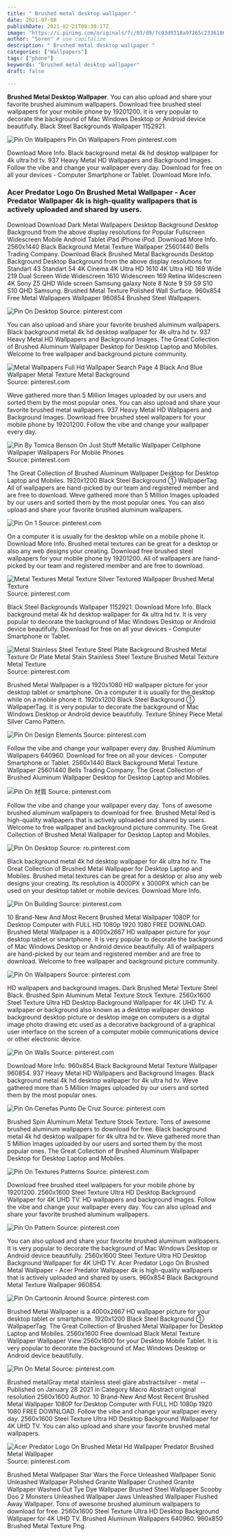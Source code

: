 ```yaml
---
title: " Brushed metal desktop wallpaper "
date: 2021-07-08
publishDate: 2021-02-21T08:30:17Z
image: "https://i.pinimg.com/originals/7c/03/d9/7c03d9318a97265c23361861c098bbe1.jpg"
author: "Soren" # use capitalize
description: " Brushed metal desktop wallpaper "
categories: ["Wallpapers"]
tags: ["phone"]
keywords: "Brushed metal desktop wallpaper"
draft: false

---
```



**Brushed Metal Desktop Wallpaper**. You can also upload and share your favorite brushed aluminum wallpapers. Download free brushed steel wallpapers for your mobile phone by 19201200. It is very popular to decorate the background of Mac Windows Desktop or Android device beautifully. Black Steel Backgrounds Wallpaper 1152921.

![Pin On Wallpapers](https://i.pinimg.com/originals/e6/07/cf/e607cf5ee1a43b9cf9cae4badda05603.jpg "Pin On Wallpapers")
Pin On Wallpapers From pinterest.com


Download More Info. Black background metal 4k hd desktop wallpaper for 4k ultra hd tv. 937 Heavy Metal HD Wallpapers and Background Images. Follow the vibe and change your wallpaper every day. Download for free on all your devices - Computer Smartphone or Tablet. Download More Info.

### Acer Predator Logo On Brushed Metal Wallpaper - Acer Predator Wallpaper 4k is high-quality wallpapers that is actively uploaded and shared by users.

Download Download Dark Metal Wallpapers Desktop Background Desktop Background from the above display resolutions for Popular Fullscreen Widescreen Mobile Android Tablet iPad iPhone iPod. Download More Info. 2560x1440 Black Background Metal Texture Wallpaper 25601440 Bells Trading Company. Download Black Brushed Metal Backgrounds Desktop Background Desktop Background from the above display resolutions for Standart 43 Standart 54 4K Cinema 4K Ultra HD 1610 4K Ultra HD 169 Wide 219 Dual Screen Wide Widescreen 1610 Widescreen 169 Retina Widescreen 4K Sony Z5 QHD Wide screen Samsung galaxy Note 8 Note 9 S9 S9 S10 S10 QHD Samsung. Brushed Metal Texture Polished Wall Surface. 960x854 Free Metal Wallpapers Wallpaper 960854 Brushed Steel Wallpapers.


![Pin On Desktop](https://i.pinimg.com/originals/04/79/20/04792039a64b6d9e9e18916c3546fa48.png "Pin On Desktop")
Source: pinterest.com

You can also upload and share your favorite brushed aluminum wallpapers. Black background metal 4k hd desktop wallpaper for 4k ultra hd tv. 937 Heavy Metal HD Wallpapers and Background Images. The Great Collection of Brushed Aluminum Wallpaper Desktop for Desktop Laptop and Mobiles. Welcome to free wallpaper and background picture community.

![Metal Wallpapers Full Hd Wallpaper Search Page 4 Black And Blue Wallpaper Metal Texture Metal Background](https://i.pinimg.com/originals/92/3f/8d/923f8d2b26899d1952c6f866e5e0c00d.jpg "Metal Wallpapers Full Hd Wallpaper Search Page 4 Black And Blue Wallpaper Metal Texture Metal Background")
Source: pinterest.com

Weve gathered more than 5 Million Images uploaded by our users and sorted them by the most popular ones. You can also upload and share your favorite brushed metal wallpapers. 937 Heavy Metal HD Wallpapers and Background Images. Download free brushed steel wallpapers for your mobile phone by 19201200. Follow the vibe and change your wallpaper every day.

![Pin By Tomica Benson On Just Stuff Metallic Wallpaper Cellphone Wallpaper Wallpapers For Mobile Phones](https://i.pinimg.com/originals/16/b3/d8/16b3d8352e5ef582fa8328fddce0c7fb.jpg "Pin By Tomica Benson On Just Stuff Metallic Wallpaper Cellphone Wallpaper Wallpapers For Mobile Phones")
Source: pinterest.com

The Great Collection of Brushed Aluminum Wallpaper Desktop for Desktop Laptop and Mobiles. 1920x1200 Black Steel Background ① WallpaperTag. All of wallpapers are hand-picked by our team and registered member and are free to download. Weve gathered more than 5 Million Images uploaded by our users and sorted them by the most popular ones. You can also upload and share your favorite brushed aluminum wallpapers.

![Pin On 1](https://i.pinimg.com/originals/0b/bc/0a/0bbc0a18c12e60e4b77121b52d18dc1a.jpg "Pin On 1")
Source: pinterest.com

On a computer it is usually for the desktop while on a mobile phone it. Download More Info. Brushed metal textures can be great for a desktop or also any web designs your creating. Download free brushed steel wallpapers for your mobile phone by 19201200. All of wallpapers are hand-picked by our team and registered member and are free to download.

![Metal Textures Metal Texture Silver Textured Wallpaper Brushed Metal Texture](https://i.pinimg.com/originals/00/05/44/0005442510e6e6ee146a56b5862d434c.jpg "Metal Textures Metal Texture Silver Textured Wallpaper Brushed Metal Texture")
Source: pinterest.com

Black Steel Backgrounds Wallpaper 1152921. Download More Info. Black background metal 4k hd desktop wallpaper for 4k ultra hd tv. It is very popular to decorate the background of Mac Windows Desktop or Android device beautifully. Download for free on all your devices - Computer Smartphone or Tablet.

![Metal Stainless Steel Texture Steel Plate Background Brushed Metal Texture Or Plate Metal Stain Stainless Steel Texture Brushed Metal Texture Metal Texture](https://i.pinimg.com/564x/99/0f/d3/990fd331468a6fdab327d0fe7d4d7e96.jpg "Metal Stainless Steel Texture Steel Plate Background Brushed Metal Texture Or Plate Metal Stain Stainless Steel Texture Brushed Metal Texture Metal Texture")
Source: pinterest.com

Brushed Metal Wallpaper is a 1920x1080 HD wallpaper picture for your desktop tablet or smartphone. On a computer it is usually for the desktop while on a mobile phone it. 1920x1200 Black Steel Background ① WallpaperTag. It is very popular to decorate the background of Mac Windows Desktop or Android device beautifully. Texture Shiney Piece Metal Silver Camo Pattern.

![Pin On Design Elements](https://i.pinimg.com/originals/38/e2/bc/38e2bcc4842ec5a4120d5cd1ba4685a6.jpg "Pin On Design Elements")
Source: pinterest.com

Follow the vibe and change your wallpaper every day. Brushed Aluminum Wallpapers 640960. Download for free on all your devices - Computer Smartphone or Tablet. 2560x1440 Black Background Metal Texture Wallpaper 25601440 Bells Trading Company. The Great Collection of Brushed Aluminum Wallpaper Desktop for Desktop Laptop and Mobiles.

![Pin On 材質](https://i.pinimg.com/originals/63/a8/5d/63a85d361293a0ea3ccefc82f843e2e4.jpg "Pin On 材質")
Source: pinterest.com

Follow the vibe and change your wallpaper every day. Tons of awesome brushed aluminum wallpapers to download for free. Brushed Metal Red is high-quality wallpapers that is actively uploaded and shared by users. Welcome to free wallpaper and background picture community. The Great Collection of Brushed Metal Wallpaper for Desktop Laptop and Mobiles.

![Pin On Desktop](https://i.pinimg.com/originals/a9/72/18/a97218926982ca28c49e5d67a063d945.jpg "Pin On Desktop")
Source: ro.pinterest.com

Black background metal 4k hd desktop wallpaper for 4k ultra hd tv. The Great Collection of Brushed Metal Wallpaper for Desktop Laptop and Mobiles. Brushed metal textures can be great for a desktop or also any web designs your creating. Its resolution is 4000PX x 3000PX which can be used on your desktop tablet or mobile devices. Download More Info.

![Pin On Building](https://i.pinimg.com/originals/8d/f7/b4/8df7b4b8e35e4e19e4c255a77d08bce0.jpg "Pin On Building")
Source: pinterest.com

10 Brand-New And Most Recent Brushed Metal Wallpaper 1080P for Desktop Computer with FULL HD 1080p 1920 1080 FREE DOWNLOAD. Brushed Metal Wallpaper is a 4000x2667 HD wallpaper picture for your desktop tablet or smartphone. It is very popular to decorate the background of Mac Windows Desktop or Android device beautifully. All of wallpapers are hand-picked by our team and registered member and are free to download. Welcome to free wallpaper and background picture community.

![Pin On Wallpapers](https://i.pinimg.com/originals/e6/07/cf/e607cf5ee1a43b9cf9cae4badda05603.jpg "Pin On Wallpapers")
Source: pinterest.com

HD wallpapers and background images. Dark Brushed Metal Texture Steel Black. Brushed Spin Aluminum Metal Texture Stock Texture. 2560x1600 Steel Texture Ultra HD Desktop Background Wallpaper for 4K UHD TV. A wallpaper or background also known as a desktop wallpaper desktop background desktop picture or desktop image on computers is a digital image photo drawing etc used as a decorative background of a graphical user interface on the screen of a computer mobile communications device or other electronic device.

![Pin On Walls](https://i.pinimg.com/originals/cb/98/c7/cb98c74e7f6fe7083b7a8cfa4957c26b.jpg "Pin On Walls")
Source: pinterest.com

Download More Info. 960x854 Black Background Metal Texture Wallpaper 960854. 937 Heavy Metal HD Wallpapers and Background Images. Black background metal 4k hd desktop wallpaper for 4k ultra hd tv. Weve gathered more than 5 Million Images uploaded by our users and sorted them by the most popular ones.

![Pin On Cenefas Punto De Cruz](https://i.pinimg.com/originals/a4/d3/91/a4d391421cc128bc7f8e47d6efc6b9e4.jpg "Pin On Cenefas Punto De Cruz")
Source: pinterest.com

Brushed Spin Aluminum Metal Texture Stock Texture. Tons of awesome brushed aluminum wallpapers to download for free. Black background metal 4k hd desktop wallpaper for 4k ultra hd tv. Weve gathered more than 5 Million Images uploaded by our users and sorted them by the most popular ones. The Great Collection of Brushed Aluminum Wallpaper Desktop for Desktop Laptop and Mobiles.

![Pin On Textures Patterns](https://i.pinimg.com/originals/44/d0/3a/44d03a8eff918114839555927f506a1e.jpg "Pin On Textures Patterns")
Source: pinterest.com

Download free brushed steel wallpapers for your mobile phone by 19201200. 2560x1600 Steel Texture Ultra HD Desktop Background Wallpaper for 4K UHD TV. HD wallpapers and background images. Follow the vibe and change your wallpaper every day. You can also upload and share your favorite brushed aluminum wallpapers.

![Pin On Pattern](https://i.pinimg.com/originals/75/1c/3e/751c3e2270a10dc6c37ee85db3d4abd3.jpg "Pin On Pattern")
Source: pinterest.com

You can also upload and share your favorite brushed aluminum wallpapers. It is very popular to decorate the background of Mac Windows Desktop or Android device beautifully. 2560x1600 Steel Texture Ultra HD Desktop Background Wallpaper for 4K UHD TV. Acer Predator Logo On Brushed Metal Wallpaper - Acer Predator Wallpaper 4k is high-quality wallpapers that is actively uploaded and shared by users. 960x854 Black Background Metal Texture Wallpaper 960854.

![Pin On Cartoonin Around](https://i.pinimg.com/originals/4c/65/fd/4c65fdcd3bd5bf6ee3a3419588a3b87f.jpg "Pin On Cartoonin Around")
Source: pinterest.com

Brushed Metal Wallpaper is a 4000x2667 HD wallpaper picture for your desktop tablet or smartphone. 1920x1200 Black Steel Background ① WallpaperTag. The Great Collection of Brushed Metal Wallpaper for Desktop Laptop and Mobiles. 2560x1600 Free download Black Metal Texture Wallpaper Wallpaper View 2560x1600 for your Desktop Mobile Tablet. It is very popular to decorate the background of Mac Windows Desktop or Android device beautifully.

![Pin On Metal](https://i.pinimg.com/600x315/fa/1f/98/fa1f98d92355d21c4dbfabbfb2b0da94.jpg "Pin On Metal")
Source: pinterest.com

Brushed metalGray metal stainless steel glare abstractsilver - metal --Published on January 28 2021 in Category Macro Abstract original resolution 2560x1600 Author. 10 Brand-New And Most Recent Brushed Metal Wallpaper 1080P for Desktop Computer with FULL HD 1080p 1920 1080 FREE DOWNLOAD. Follow the vibe and change your wallpaper every day. 2560x1600 Steel Texture Ultra HD Desktop Background Wallpaper for 4K UHD TV. You can also upload and share your favorite brushed metal wallpapers.

![Acer Predator Logo On Brushed Metal Hd Wallpaper Predator Brushed Metal Wallpaper](https://i.pinimg.com/originals/7c/03/d9/7c03d9318a97265c23361861c098bbe1.jpg "Acer Predator Logo On Brushed Metal Hd Wallpaper Predator Brushed Metal Wallpaper")
Source: pinterest.com

Brushed Metal Wallpaper Star Wars the Force Unleashed Wallpaper Sonic Unleashed Wallpaper Polished Granite Wallpaper Crushed Granite Wallpaper Washed Out Tye Dye Wallpaper Brushed Steel Wallpaper Scooby Doo 2 Monsters Unleashed Wallpaper Jaws Unleashed Wallpaper Flushed Away Wallpaper. Tons of awesome brushed aluminum wallpapers to download for free. 2560x1600 Steel Texture Ultra HD Desktop Background Wallpaper for 4K UHD TV. Brushed Aluminum Wallpapers 640960. 960x850 Brushed Metal Texture Png.

